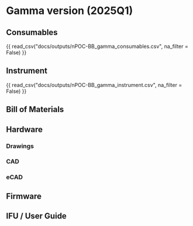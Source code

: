 # Gamma version (2025Q1)

## Consumables

{{ read_csv("docs/outputs/nPOC-BB_gamma_consumables.csv", na_filter = False) }}

## Instrument

{{ read_csv("docs/outputs/nPOC-BB_gamma_instrument.csv", na_filter = False) }}

## Bill of Materials

## Hardware

### Drawings

### CAD

### eCAD

## Firmware

## IFU / User Guide
